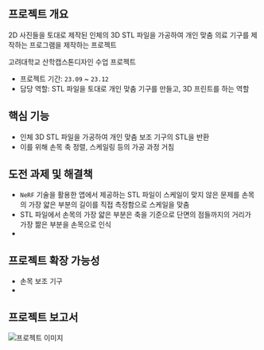 ## 프로젝트 개요
2D 사진들을 토대로 제작된 인체의 3D STL 파일을 가공하여 개인 맞춤 의료 기구를 제작하는 프로그램을 제작하는 프로젝트

고려대학교 산학캡스톤디자인 수업 프로젝트

- 프로젝트 기간: `23.09` ~ `23.12`
- 담당 역할: STL 파일을 토대로 개인 맞춤 기구를 만들고, 3D 프린트를 하는 역할

## 핵심 기능
- 인체 3D STL 파일을 가공하여 개인 맞춤 보조 기구의 STL을 반환
- 이를 위해 손목 축 정렬, 스케일링 등의 가공 과정 거침

## 도전 과제 및 해결책
- `NeRF` 기술을 활용한 앱에서 제공하는 STL 파일이 스케일이 맞지 않은 문제를 손목의 가장 얇은 부분의 길이를 직접 측정함으로 스케일을 맞춤
- STL 파일에서 손목의 가장 얇은 부분은 축을 기준으로 단면의 점들까지의 거리가 가장 짦은 부분을 손목으로 인식
- 

## 프로젝트 확장 가능성
- 손목 보조 기구
- 

## 프로젝트 보고서
![프로젝트 이미지](report.png)